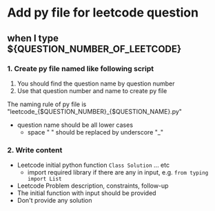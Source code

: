 # Add py file for leetcode question

## when I type ${QUESTION_NUMBER_OF_LEETCODE}

### 1. Create py file named like following script

1. You should find the question name by question number
2. Use that question number and name to create py file

The naming rule of py file is "leetcode_{$QUESTION_NUMBER}_{$QUESTION_NAME}.py"
- question name should be all lower cases
    - space " " should be replaced by underscore "_"

### 2. Write content

- Leetcode initial python function `Class Solution` ... etc
    - import required library if there are any in input, e.g. `from typing import List`
- Leetcode Problem description, constraints, follow-up
- The initial function with input should be provided
- Don't provide any solution